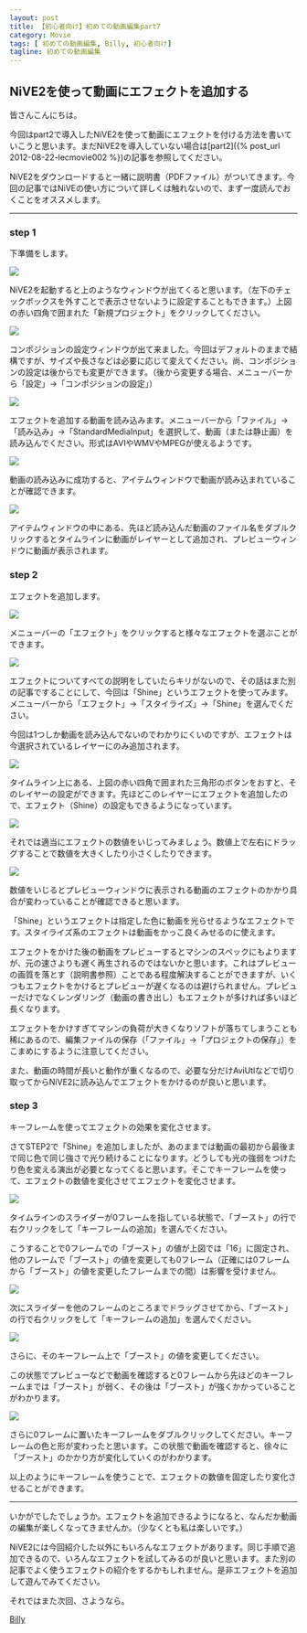 ```yaml
---
layout: post
title: 【初心者向け】初めての動画編集part7
category: Movie
tags: [ 初めての動画編集, Billy, 初心者向け]
tagline: 初めての動画編集
---
```


## NiVE2を使って動画にエフェクトを追加する ##

皆さんこんにちは。

今回はpart2で導入したNiVE2を使って動画にエフェクトを付ける方法を書いていこうと思います。まだNiVE2を導入していない場合は[part2]({% post_url 2012-08-22-lecmovie002 %})の記事を参照してください。

NiVE2をダウンロードすると一緒に説明書（PDFファイル）がついてきます。今回の記事ではNiVEの使い方について詳しくは触れないので、まず一度読んでおくことをオススメします。

---

### step 1 ###

下準備をします。

![](http://dl.dropbox.com/s/bd4rud6p8197aky/01.png)

NiVE2を起動すると上のようなウィンドウが出てくると思います。（左下のチェックボックスを外すことで表示させないように設定することもできます。）上図の赤い四角で囲まれた「新規プロジェクト」をクリックしてください。

![](http://dl.dropbox.com/s/9d9rvxrsmh6d7wd/02.png)

コンポジションの設定ウィンドウが出て来ました。今回はデフォルトのままで結構ですが、サイズや長さなどは必要に応じて変えてください。尚、コンポジションの設定は後からでも変更ができます。（後から変更する場合、メニューバーから「設定」→「コンポジションの設定」）

![](http://dl.dropbox.com/s/a98vi1le5zunyjv/03.png)

エフェクトを追加する動画を読み込みます。メニューバーから「ファイル」→「読み込み」→「StandardMediaInput」を選択して、動画（または静止画）を読み込んでください。形式はAVIやWMVやMPEGが使えるようです。

![](http://dl.dropbox.com/s/d7679pwjad8rhvn/04.png)

動画の読み込みに成功すると、アイテムウィンドウで動画が読み込まれていることが確認できます。

![](http://dl.dropbox.com/s/qh12zgfmialcpem/05.png)

アイテムウィンドウの中にある、先ほど読み込んだ動画のファイル名をダブルクリックするとタイムラインに動画がレイヤーとして追加され、プレビューウィンドウに動画が表示されます。


### step 2 ###

エフェクトを追加します。

![](http://dl.dropbox.com/s/tdirzr5f1tsanvi/06.png)

メニューバーの「エフェクト」をクリックすると様々なエフェクトを選ぶことができます。

![](http://dl.dropbox.com/s/1rqmw6plrbjcpld/07.png)

エフェクトについてすべての説明をしていたらキリがないので、その話はまた別の記事ですることにして、今回は「Shine」というエフェクトを使ってみます。メニューバーから「エフェクト」→「スタイライズ」→「Shine」を選んでください。

今回は1つしか動画を読み込んでないのでわかりにくいのですが、エフェクトは今選択されているレイヤーにのみ追加されます。

![](http://dl.dropbox.com/s/n9dbn9su992g7di/08.png)

タイムライン上にある、上図の赤い四角で囲まれた三角形のボタンをおすと、そのレイヤーの設定ができます。先ほどこのレイヤーにエフェクトを追加したので、エフェクト（Shine）の設定もできるようになっています。

![](http://dl.dropbox.com/s/1k9ba4poj1oe6az/09.png)

それでは適当にエフェクトの数値をいじってみましょう。数値上で左右にドラッグすることで数値を大きくしたり小さくしたりできます。

![](http://dl.dropbox.com/s/xgcmtdhbkyxlorn/10.png)

数値をいじるとプレビューウィンドウに表示される動画のエフェクトのかかり具合が変わっていることが確認できると思います。

「Shine」というエフェクトは指定した色に動画を光らせるようなエフェクトです。スタイライズ系のエフェクトは動画をかっこ良くみせるのに使えます。

エフェクトをかけた後の動画をプレビューするとマシンのスペックにもよりますが、元の速さよりも遅く再生されるのではないかと思います。これはプレビューの画質を落とす（説明書参照）ことである程度解決することができますが、いくつもエフェクトをかけるとプレビューが遅くなるのは避けられません。プレビューだけでなくレンダリング（動画の書き出し）もエフェクトが多ければ多いほど長くなります。

エフェクトをかけすぎてマシンの負荷が大きくなりソフトが落ちてしまうことも稀にあるので、編集ファイルの保存（「ファイル」→「プロジェクトの保存」）をこまめにするように注意してください。

また、動画の時間が長いと動作が重くなるので、必要な分だけAviUtlなどで切り取ってからNiVE2に読み込んでエフェクトをかけるのが良いと思います。

### step 3 ###

キーフレームを使ってエフェクトの効果を変化させます。

さてSTEP2で「Shine」を追加しましたが、あのままでは動画の最初から最後まで同じ色で同じ強さで光り続けることになります。どうしても光の強弱をつけたり色を変える演出が必要となってくると思います。そこでキーフレームを使って、エフェクトの数値を変化させてエフェクトを変化させます。

![](http://dl.dropbox.com/s/cpv3qqht1fkson2/11.png)

タイムラインのスライダーが0フレームを指している状態で、「ブースト」の行で右クリックをして「キーフレームの追加」を選んでください。

こうすることで0フレームでの「ブースト」の値が上図では「16」に固定され、他のフレームで「ブースト」の値を変更しても0フレーム（正確には0フレームから「ブースト」の値を変更したフレームまでの間）は影響を受けません。

![](http://dl.dropbox.com/s/x181fygae8gui29/12.png)

次にスライダーを他のフレームのところまでドラッグさせてから、「ブースト」の行で右クリックをして「キーフレームの追加」を選んでください。

![](http://dl.dropbox.com/s/hj1gpwf5tlk373v/13.png)

さらに、そのキーフレーム上で「ブースト」の値を変更してください。

この状態でプレビューなどで動画を確認すると0フレームから先ほどのキーフレームまでは「ブースト」が弱く、その後は「ブースト」が強くかかっていることがわかります。

![](http://dl.dropbox.com/s/bq2df21ah30av2y/14.png)

さらに0フレームに置いたキーフレームをダブルクリックしてください。キーフレームの色と形が変わったと思います。この状態で動画を確認すると、徐々に「ブースト」のかかり方が変化していくのがわかります。

以上のようにキーフレームを使うことで、エフェクトの数値を固定したり変化させることができます。


---

いかがでしたでしょうか。エフェクトを追加できるようになると、なんだか動画の編集が楽しくなってきませんか。（少なくとも私は楽しいです。）

NiVE2には今回紹介した以外にもいろんなエフェクトがあります。同じ手順で追加できるので、いろんなエフェクトを試してみるのが良いと思います。また別の記事でよく使うエフェクトの紹介をするかもしれません。是非エフェクトを追加して遊んでみてください。

それではまた次回、さようなら。

[Billy](http://coderwall.com/herrington-beta)
